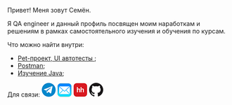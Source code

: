 
Привет! Меня зовут Семён.<p>
	
Я QA engineer и данный профиль посвящен моим наработкам и решениям в рамках самостоятельного изучения и обучения по курсам.

	
	
 Что можно найти внутри:
- <a href=https://github.com/Snick-P/autotest-with-selenide-junit5-spring/>Pet-проект, UI автотесты </a>;
- <a href=https://github.com/Snick-P/Postman/>Postman</a>;
- <a href=https://github.com/Snick-P/javaLesson/>Изучение Java</a>;



Для связи:
[![Telegram](icons/telegram.png)](https://t.me/snicky_pls)
[![Mail](icons/mail.png)](mailto:prosk.simon@gmail.com)
[![HeadHunter](icons/hh.png)](https://omsk.hh.ru/resume/74e3b715ff09804fb80039ed1f586159704e31)
[![GitHub](icons/github.png)](https://github.com/Snick-P)



